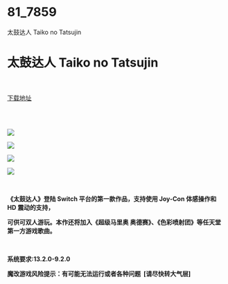 # 81_7859
太鼓达人 Taiko no Tatsujin
# 太鼓达人 Taiko no Tatsujin
 <br/></br>
[下载地址](https://www.switch520.cc/article/7859 "下载地址")
<br/></br>

<p><strong><span style="color: #d9d9d9;">&nbsp;</span></strong></p>
<p><strong><img src="https://www.switch520.cc/muke_img/upload_art_editor_20201213-1_bcd21cd9a62bb4b7ce275975505dd242.jpg"></strong></p>
<p><strong><img src="https://www.switch520.cc/muke_img/upload_art_editor_20201213-1_abda60854b5a1f5d3810e4d5f01fa948.jpg"></strong></p>
<p><strong><img src="https://www.switch520.cc/muke_img/upload_art_editor_20201213-1_abda60854b5a1f5d3810e4d5f01fa948.jpg"></strong></p>
<p><strong><img src="https://www.switch520.cc/muke_img/upload_art_editor_20201213-1_24be771b60f48998a2a210ed08408e54.jpg"></strong></p>
<p>&nbsp;</p>
<p><strong> 《太鼓达人》登陆 Switch 平台的第一款作品，支持使用 Joy-Con 体感操作和 HD 震动的支持，</strong></p>
<p><strong>可供可双人游玩。本作还将加入《超级马里奥 奥德赛》、《色彩喷射团》等任天堂第一方游戏歌曲。</strong></p>
<p><strong>&nbsp;</strong></p>
<p><strong>系统要求:13.2.0-9.2.0</strong></p>
<p><strong>魔改游戏风险提示：有可能无法运行或者各种问题 &nbsp;[请尽快转大气层]</strong></p>



